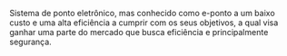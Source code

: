 Sistema de ponto eletrônico, mas conhecido como e-ponto a um baixo custo e uma alta eficiência a cumprir com os seus objetivos, a qual visa ganhar uma parte do mercado que busca eficiência e principalmente segurança.
